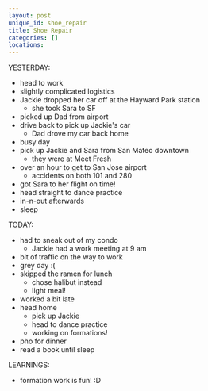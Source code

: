 ```yaml
---
layout: post
unique_id: shoe_repair
title: Shoe Repair
categories: []
locations: 
---
```


YESTERDAY:
* head to work
* slightly complicated logistics
* Jackie dropped her car off at the Hayward Park station
  * she took Sara to SF
* picked up Dad from airport
* drive back to pick up Jackie's car
  * Dad drove my car back home
* busy day
* pick up Jackie and Sara from San Mateo downtown
  * they were at Meet Fresh
* over an hour to get to San Jose airport
  * accidents on both 101 and 280
* got Sara to her flight on time!
* head straight to dance practice
* in-n-out afterwards
* sleep

TODAY:
* had to sneak out of my condo
  * Jackie had a work meeting at 9 am
* bit of traffic on the way to work
* grey day :(
* skipped the ramen for lunch
  * chose halibut instead
  * light meal!
* worked a bit late
* head home
  * pick up Jackie
  * head to dance practice
  * working on formations!
* pho for dinner
* read a book until sleep

LEARNINGS:
* formation work is fun! :D
